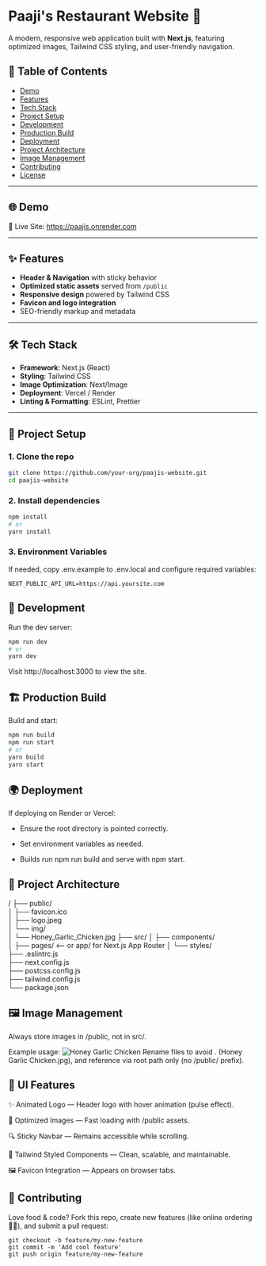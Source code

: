 # Paaji's Restaurant Website 🍲

A modern, responsive web application built with **Next.js**, featuring optimized images, Tailwind CSS styling, and user-friendly navigation.

## 📌 Table of Contents

- [Demo](#🌐demo)  
- [Features](#features)  
- [Tech Stack](#tech-stack)  
- [Project Setup](#project-setup)  
- [Development](#development)  
- [Production Build](#production-build)  
- [Deployment](#deployment)  
- [Project Architecture](#folder-structure)  
- [Image Management](#image-management)  
- [Contributing](#contributing)  
- [License](#license)  

---

## 🌐 Demo

🔗 Live Site: https://paajis.onrender.com

---

## ✨ Features

- **Header & Navigation** with sticky behavior  
- **Optimized static assets** served from `/public`  
- **Responsive design** powered by Tailwind CSS  
- **Favicon and logo integration**  
- SEO-friendly markup and metadata

---

## 🛠️ Tech Stack

- **Framework**: Next.js (React)  
- **Styling**: Tailwind CSS  
- **Image Optimization**: Next/Image  
- **Deployment**: Vercel / Render  
- **Linting & Formatting**: ESLint, Prettier  

---

## 🚀 Project Setup

### 1. Clone the repo
```bash
git clone https://github.com/your-org/paajis-website.git
cd paajis-website
```
### 2. Install dependencies
```bash
npm install
# or
yarn install
```
### 3. Environment Variables
If needed, copy .env.example to .env.local and configure required variables:
```init
NEXT_PUBLIC_API_URL=https://api.yoursite.com
```
## 🧪 Development
Run the dev server:
```bash
npm run dev
# or
yarn dev
```
Visit http://localhost:3000 to view the site.

## 🏗️ Production Build
Build and start:

```bash
npm run build
npm run start
# or
yarn build
yarn start
```
## 🌍 Deployment
If deploying on Render or Vercel:

- Ensure the root directory is pointed correctly.

- Set environment variables as needed.

- Builds run npm run build and serve with npm start.

## 📁 Project Architecture
/
├── public/            
│   ├── favicon.ico     
│   ├── logo.jpeg       
│   └── img/            
│       └── Honey_Garlic_Chicken.jpg
├── src/
│   ├── components/     
│   ├── pages/          <-- or app/ for Next.js App Router
│   └── styles/         
├── .eslintrc.js        
├── next.config.js      
├── postcss.config.js   
├── tailwind.config.js  
└── package.json        

## 🖼️ Image Management
Always store images in /public, not in src/.

Example usage:
<Image 
  src="/img/Honey Garlic Chicken.jpg" 
  alt="Honey Garlic Chicken" 
  width={500} 
  height={300} 
/>
Rename files to avoid . (Honey Garlic Chicken.jpg), and reference via root path only (no /public/ prefix).

## 🎨 UI Features
✨ Animated Logo — Header logo with hover animation (pulse effect).

📸 Optimized Images — Fast loading with /public assets.

🔍 Sticky Navbar — Remains accessible while scrolling.

🎯 Tailwind Styled Components — Clean, scalable, and maintainable.

🖼️ Favicon Integration — Appears on browser tabs.


## 🤝 Contributing
Love food & code? Fork this repo, create new features (like online ordering 👨‍🍳), and submit a pull request:
```
git checkout -b feature/my-new-feature
git commit -m 'Add cool feature'
git push origin feature/my-new-feature
```

